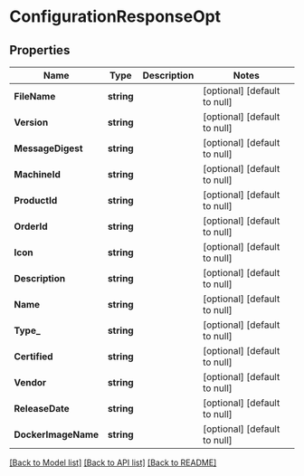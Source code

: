 # ConfigurationResponseOpt

## Properties
Name | Type | Description | Notes
------------ | ------------- | ------------- | -------------
**FileName** | **string** |  | [optional] [default to null]
**Version** | **string** |  | [optional] [default to null]
**MessageDigest** | **string** |  | [optional] [default to null]
**MachineId** | **string** |  | [optional] [default to null]
**ProductId** | **string** |  | [optional] [default to null]
**OrderId** | **string** |  | [optional] [default to null]
**Icon** | **string** |  | [optional] [default to null]
**Description** | **string** |  | [optional] [default to null]
**Name** | **string** |  | [optional] [default to null]
**Type_** | **string** |  | [optional] [default to null]
**Certified** | **string** |  | [optional] [default to null]
**Vendor** | **string** |  | [optional] [default to null]
**ReleaseDate** | **string** |  | [optional] [default to null]
**DockerImageName** | **string** |  | [optional] [default to null]

[[Back to Model list]](../README.md#documentation-for-models) [[Back to API list]](../README.md#documentation-for-api-endpoints) [[Back to README]](../README.md)


